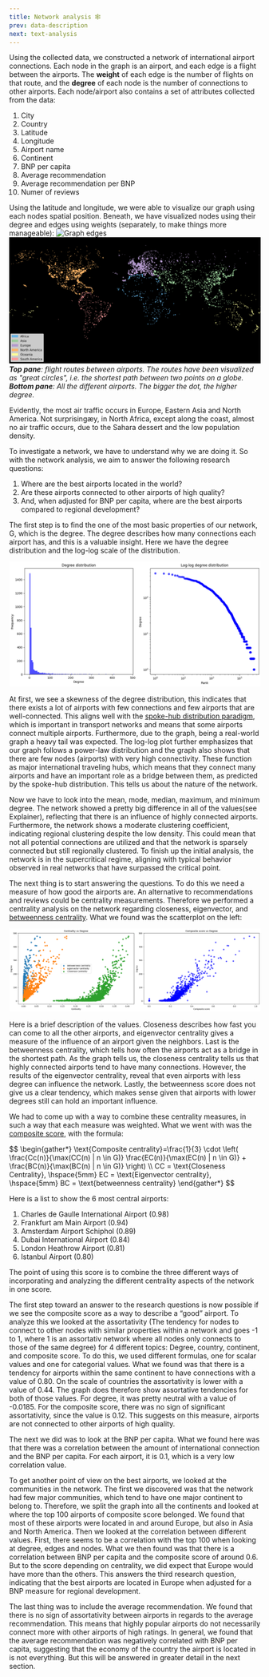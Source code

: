 ```yaml
---
title: Network analysis 🕸️
prev: data-description
next: text-analysis
---
```


Using the collected data, we constructed a network of international airport connections. Each node in the graph is an airport, and each edge is a flight between the airports. The **weight** of each edge is the number of flights on that route, and the **degree** of each node is the number of connections to other airports. Each node/airport also contains a set of attributes collected from the data:
1. City
2. Country
3. Latitude
4. Longitude
5. Airport name
6. Continent
7. BNP per capita
8. Average recommendation
9. Average recommendation per BNP
10. Numer of reviews

Using the latitude and longitude, we were able to visualize our graph using each nodes spatial position. Beneath, we have visualized nodes using their degree and edges using weights (separately, to make things more manageable):
![Graph edges](https://raw.githubusercontent.com/kommodeskab/SocialProject/main/images/flightmap.png)
![Graph nodes](https://raw.githubusercontent.com/kommodeskab/SocialProject/main/images/flightmap_nodes.png)
***Top pane**: flight routes between airports. The routes have been visualized as "great circles", i.e. the shortest path between two points on a globe. **Bottom pane**: All the different airports. The bigger the dot, the higher degree.*

Evidently, the most air traffic occurs in Europe, Eastern Asia and North America. Not surprisingæy, in North Africa, except along the coast, almost no air traffic occurs, due to the Sahara dessert and the low population density.

To investigate a network, we have to understand why we are doing it. So with the network analysis, we aim to answer the following research questions:

1. Where are the best airports located in the world?
2. Are these airports connected to other airports of high quality? 
3. And, when adjusted for BNP per capita, where are the best airports compared to regional development?

The first step is to find the one of the most basic properties of our network, G, which is the degree. The degree describes how many connections each airport has, and this is a valuable insight. Here we have the degree distribution and the log-log scale of the distribution.

![Degree](https://raw.githubusercontent.com/kommodeskab/SocialProject/main/images/degree.png)

At first, we see a skewness of the degree distribution, this indicates that there exists a lot of airports with few connections and few airports that are well-connected. This aligns well with the [spoke-hub distribution paradigm](https://en.wikipedia.org/wiki/Spoke%E2%80%93hub_distribution_paradigm), which is important in transport networks and means that some airports connect multiple airports. Furthermore, due to the graph, being a real-world graph a heavy tail was expected. The log-log plot further emphasizes that our graph follows a power-law distribution and the graph also shows that there are few nodes (airports) with very high connectivity. These function as major international traveling hubs, which means that they connect many airports and have an important role as a bridge between them, as predicted by the spoke-hub distribution. This tells us about the nature of the network.

Now we have to look into the mean, mode, median, maximum, and minimum degree. The network showed a pretty big difference in all of the values(see Explainer), reflecting that there is an influence of highly connected airports. Furthermore, the network shows a moderate clustering coefficient, indicating regional clustering despite the low density. This could mean that not all potential connections are utilized and that the network is sparsely connected but still regionally clustered. To finish up the initial analysis, the network is in the supercritical regime, aligning with typical behavior observed in real networks that have surpassed the critical point.

The next thing is to start answering the questions. To do this we need a measure of how good the airports are. An alternative to recommendations and reviews could be centrality measurements. Therefore we performed a centrality analysis on the network regarding closeness, eigenvector, and [betweenness centrality](https://en.wikipedia.org/wiki/Betweenness_centrality). What we found was the scatterplot on the left:
 
![Centrality measures](https://raw.githubusercontent.com/kommodeskab/SocialProject/main/images/Centrality_measures.png)

Here is a brief description of the values. Closeness describes how fast you can come to all the other airports, and eigenvector centrality gives a measure of the influence of an airport given the neighbors. Last is the betweenness centrality, which tells how often the airports act as a bridge in the shortest path. As the graph tells us, the closeness centrality tells us that highly connected airports tend to have many connections. However, the results of the eigenvector centrality, reveal that even airports with less degree can influence the network. Lastly, the betweenness score does not give us a clear tendency, which makes sense given that airports with lower degrees still can hold an important influence.

We had to come up with a way to combine these centrality measures, in such a way that each measure was weighted. What we went with was the [composite score](https://www.statisticssolutions.com/composite-scores/), with the formula:

<div>
$$
\begin{gather*}
\text{Composite centrality}=\frac{1}{3} \cdot \left( \frac{Cc(n)}{\max(CC(n) | n \in G)}  \frac{EC(n)}{\max(EC(n) | n \in G)} + \frac{BC(n)}{\max(BC(n) | n \in G)} \right) \\
CC = \text{Closeness Centrality}, \hspace{5mm} EC = \text{Eigenvector centrality}, \hspace{5mm} BC = \text{betweenness centrality}
\end{gather*}
$$
</div>

Here is a list to show the 6 most central airports:

1. Charles de Gaulle International Airport (0.98)
2. Frankfurt am Main Airport (0.94)
3. Amsterdam Airport Schiphol (0.89)
4. Dubai International Airport (0.84)
5. London Heathrow Airport (0.81)
6. Istanbul Airport (0.80)

The point of using this score is to combine the three different ways of incorporating and analyzing the different centrality aspects of the network in one score.

The first step toward an answer to the research questions is now possible if we see the composite score as a way to describe a “good” airport. To analyze this we looked at the  assortativity (The tendency for nodes to connect to other nodes with similar properties within a network and goes -1 to 1, where 1 is an assortativ network where all nodes only connects to those of the same degree) for 4 different topics: Degree, country, continent, and composite score. To do this, we used different formulas, one for scalar values and one for categorial values. What we found was that there is a tendency for airports within the same continent to have connections with a value of 0.80. On the scale of countries the assortativity is lower with a value of 0.44. The graph does therefore show assortative tendencies for both of those values. For degree, it was pretty neutral with a value of -0.0185. For the composite score, there was no sign of significant assortativity, since the value is 0.12. This suggests on this measure, airports are not connected to other airports of high quality.

The next we did was to look at the BNP per capita. What we found here was that there was a correlation between the amount of international connection and the BNP per capita. For each airport, it is 0.1, which is a very low correlation value.

To get another point of view on the best airports, we looked at the communities in the network. The first we discovered was that the network had few major communities, which tend to have one major continent to belong to. Therefore, we split the graph into all the continents and looked at where the top 100 airports of composite score belonged. We found that most of these airports were located in and around Europe, but also in Asia and North America. Then we looked at the correlation between different values. First, there seems to be a correlation with the top 100 when looking at degree, edges and nodes. What we then found was that there is a correlation between BNP per capita and the composite score of around 0.6. But to the score depending on centrality, we did expect that Europe would have more than the others. This answers the third research question, indicating that the best airports are located in Europe when adjusted for a BNP measure for regional development. 

The last thing was to include the average recommendation. We found that there is no sign of assortativity between airports in regards to the average recommendation. This means that highly popular airports do not necessarily connect more with other airports of high ratings. In general, we found that the average recommendation was negatively correlated with BNP per capita, suggesting that the economy of the country the airport is located in is not everything. But this will be answered in greater detail in the next section.
